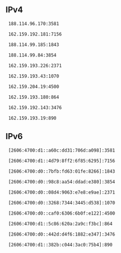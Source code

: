 ## IPv4
```
 188.114.96.170:3581
```
```
 162.159.192.181:7156
```
```
 188.114.99.185:1843
```
```
 188.114.99.84:3854
```
```
 162.159.193.226:2371
```
```
 162.159.193.43:1070
```
```
 162.159.204.19:4500
```
```
 162.159.193.180:864
```
```
 162.159.192.143:3476
```
```
 162.159.193.19:890
```

## IPv6
```
 [2606:4700:d1::a60c:dd31:706d:a098]:3581
```
```
 [2606:4700:d1::4d79:8ff2:6f85:6295]:7156
```
```
 [2606:4700:d0::7bfb:fd63:01fe:8266]:1843
```
```
 [2606:4700:d0::98c8:aa54:ddad:e380]:3854
```
```
 [2606:4700:d0::08d4:9063:e7e8:e9ae]:2371
```
```
 [2606:4700:d0::3268:7344:3445:d538]:1070
```
```
 [2606:4700:d0::caf0:6306:6b0f:e122]:4500
```
```
 [2606:4700:d1::5c86:620a:2a9c:f3bc]:864
```
```
 [2606:4700:d0::442d:d4f6:1882:e347]:3476
```
```
 [2606:4700:d1::382b:c044:3ac0:75b4]:890
```
